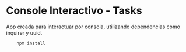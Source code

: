 # Console Interactivo - Tasks

App creada para interactuar por consola, utilizando dependencias como inquirer y uuid.

```
    npm install
```

